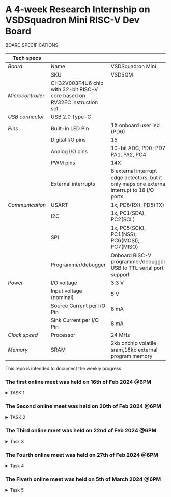 # A 4-week Research Internship on VSDSquadron Mini RISC-V Dev Board

BOARD SPECIFICATIONS:

| Tech specs   |   |    |
|------------|------------|------------|
| *Board* | Name     | VSDSquadron Mini    |
|      | SKU    | VSDSQM    |
| *Microcontroller*    | CH32V003F4U6 chip with 32-bit RISC-V core based on RV32EC instruction set    |     |
| *USB connector* | USB 2.0 Type-C    |     |
| *Pins*     | Built-in LED Pin     | 1X onboard user led (PD6)     |
|      | Digital I/O pins     | 15     |
|      | Analog I/O pins     | 10-bit ADC, PD0-PD7, PA1, PA2, PC4     |
|      | PWM pins     | 14X     |
|      | External interrupts     | 	8 external interrupt edge detectors, but it only maps one external interrupt to 18 I/O ports     |
| *Communication*     | USART     | 	1x, PD6(RX), PD5(TX)     |
|      | I2C     | 1x, PC1(SDA), PC2(SCL)    |
|      | SPI     | 1x, PC5(SCK), PC1(NSS), PC6(MOSI), PC7(MISO)     |
|      | Programmer/debugger     | Onboard RISC-V programmer/debugger, USB to TTL serial port support     |
| *Power*     | I/O voltage     | 3.3 V    |
|      | Input voltage (nominal)     | 5 V    |
|      | Source Current per I/O Pin    | 8 mA     |
|      | Sink Current per I/O Pin     | 8 mA     |
| *Clock speed*     | Processor    | 24 MHz     |
| *Memory*     | SRAM     | 2kb onchip volatile sram,16kb external program memory     |
   

This repo is intended to document the weekly progress.

### The first online meet was held on 16th of Feb 2024 @6PM

<details>
    <summary> TASK 1 </summary>
 
1) install Yosys 

2) install iverilog 

3) install gtkwave

### CLONING RISC-V GNU TOOLCHAIN

# To install git 
sudo apt install git-all   

 make sure to install the dependencies
![git all](https://github.com/shreya0345/VSD/assets/160561583/b260dc73-66f2-4271-9cf8-749a851be015)



### INSTALLING YOSYS, IVERILOG & GTKWAVE.

### 1.YOSYS


git clone https://github.com/YosysHQ/yosys.git
![git clone](https://github.com/shreya0345/VSD/assets/160561583/73f9621b-9be7-45b8-a446-46295d7f4e50)
cd yosys 


sudo apt install make

sudo apt-get install build-essential clang bison flex \libreadline-dev gawk tcl-dev libffi-dev git \ graphviz xdot pkg-config python3 libboost-system-dev\libboost-python-dev libboost-filesystem-dev zlib1g-dev

make config-gcc
![WhatsApp Image 2024-02-20 at 3 35 05 PM (1)](https://github.com/shreya0345/VSD/assets/160561583/74a6046c-346a-4743-a34b-a9ccdf2d6dbe)
make 

sudo make install

![sudo install](https://github.com/shreya0345/VSD/assets/160561583/596086f3-00d2-42cd-801e-463f19fe8ed6)



### 2.iVerilog
installing iVerilog

sudo apt update

sudo apt-get install iverilog
![iverilog](https://github.com/shreya0345/VSD/assets/160561583/e6f86a3e-b0b8-4abd-ba11-d7e5d0dbba2f)

### 3.GTkWave
installing GTkWave

 sudo apt-get install gtkwave 
![gtkwave](https://github.com/shreya0345/VSD/assets/160561583/3cdcd47f-f931-4aec-842a-8e4e800bf091)

</details>

### The Second online meet was held on 20th of Feb 2024 @6PM
<details>
   <summary> TASK 2 </summary>

   ### Block diagram
   
   ![WhatsApp Image 2024-02-22 at 8 45 52 AM](https://github.com/shreya0345/VSD/assets/160561583/2a4928cd-46ec-4c75-973e-c93d21326c65)
   
### Waveform

![WhatsApp Image 2024-02-22 at 9 53 38 AM](https://github.com/shreya0345/VSD/assets/160561583/6dc56fd8-c4c6-4605-854f-ae44d005bdaf)

</details>


### The Third online meet was held on 22nd of Feb 2024 @6PM

<details>
   <summary> Task 3 </summary>
   
![WhatsApp Image 2024-02-27 at 1 28 53 PM ](https://github.com/shreya0345/VSD/assets/160561583/b16dab4d-e6be-44af-baaa-2860399fb538)

![WhatsApp Image 2024-02-27 at 1 29 11 PM ](https://github.com/shreya0345/VSD/assets/160561583/01996acc-d5c8-46a0-98e4-e494277f6ddb)

![WhatsApp Image 2024-02-27 at 1 29 23 PM ](https://github.com/shreya0345/VSD/assets/160561583/26ae9f7a-63d0-4434-bb29-1253de524dbb)

![WhatsApp Image 2024-02-27 at 1 29 30 PM ](https://github.com/shreya0345/VSD/assets/160561583/bb352469-16a0-4fda-bd90-4dc523c2fee7)

![WhatsApp Image 2024-02-27 at 1 33 04 PM](https://github.com/shreya0345/VSD/assets/160561583/091d3196-7a6f-4a2c-a251-d117b8e071cd)

</details>

### The Fourth online meet was held on 27th of Feb 2024 @6PM

<details>
   <summary> Task 4 </summary>
   
![Screenshot from 2024-02-29 12-13-06](https://github.com/shreya0345/VSD/assets/160561583/f6d7d0dc-42b2-44b9-a001-dac9735ce472)

![Screenshot from 2024-02-29 12-13-47](https://github.com/shreya0345/VSD/assets/160561583/a6502342-4534-46bd-969a-8fd0bcf0cecb)

![Screenshot from 2024-02-29 12-14-30](https://github.com/shreya0345/VSD/assets/160561583/a3f2400c-fa19-4779-9bcb-9a50034ea667)

![Screenshot from 2024-02-29 12-14-41](https://github.com/shreya0345/VSD/assets/160561583/a6137641-57b2-4bf5-966c-39611438f522)

![Screenshot from 2024-02-29 12-15-06](https://github.com/shreya0345/VSD/assets/160561583/9eb7c38d-6c07-4ec3-bd72-911ef333ffe6)

![Screenshot from 2024-02-29 12-07-03](https://github.com/shreya0345/VSD/assets/160561583/3cfb3a7a-e5cb-456c-a1ad-186517180efe)

![Screenshot from 2024-02-29 12-08-21](https://github.com/shreya0345/VSD/assets/160561583/3a2302c3-0768-4808-b34c-444cd97247bc)

![Screenshot from 2024-02-29 12-08-32](https://github.com/shreya0345/VSD/assets/160561583/b1a144e1-de8d-46a6-8684-38d6b3963675)

![Screenshot from 2024-02-29 12-08-53](https://github.com/shreya0345/VSD/assets/160561583/de5fb40f-4af1-49ce-8e8a-9c47e68277ef)

![Screenshot from 2024-02-29 12-11-02](https://github.com/shreya0345/VSD/assets/160561583/d02acdcf-4128-4fd8-b3d2-3316345e10b9)

![Screenshot from 2024-02-29 12-11-10](https://github.com/shreya0345/VSD/assets/160561583/ace34c9a-3ceb-4fb4-a2b3-3c3c2cc51ecd)
![WhatsApp Image 2024-03-05 at 4 33 15 PM (1)](https://github.com/shreya0345/VSD/assets/160561583/c7e53d08-6fd6-4f01-9725-0fa223e0eac3)

![WhatsApp Image 2024-03-05 at 4 33 15 PM](https://github.com/shreya0345/VSD/assets/160561583/79f028af-b0c5-42fe-8021-6824809686e1)
5abfe29a)



</details>

### The Fiveth online meet was held on 5th of March 2024 @6PM


<details>
   <summary> Task 5 </summary>
   
   ![WhatsApp Image 2024-03-05 at 5 07 30 PM (1)](https://github.com/shreya0345/VSD/assets/160561583/91df8090-9b6f-4bc5-8cf8-827f9795c09c)
![WhatsApp Image 2024-03-05 at 5 07 30 PM](https://github.com/shreya0345/VSD/assets/160561583/2610111d-9f59-4749-859d-797ed47f6956)
![WhatsApp Image 2024-03-05 at 5 07 29 PM (3)](https://github.com/shreya0345/VSD/assets/160561583/57e4f9dd-d14f-43c3-b842-e63510b5c90c)
![WhatsApp Image 2024-03-05 at 5 07 29 PM (2)](https://github.com/shreya0345/VSD/assets/160561583/5cb104de-d29f-4297-802d-4fbe55e9c18e)
![WhatsApp Image 2024-03-05 at 5 07 29 PM (1)](https://github.com/shreya0345/VSD/assets/160561583/9f8cd112-c2ee-4fef-8bfb-412722242e05)
![WhatsApp Image 2024-03-05 at 5 07 29 PM](https://github.com/shreya0345/VSD/assets/160561583/a3677509-2f7f-4fec-8a84-5bd7e5bb97a1)
![WhatsApp Image 2024-03-05 at 5 07 28 PM (4)](https://github.com/shreya0345/VSD/assets/160561583/378cecd9-c511-4938-bc14-16a79a9de6f3)
![WhatsApp Image 2024-03-05 at 5 07 28 PM (3)](https://github.com/shreya0345/VSD/assets/160561583/5852ce12-aa5b-4997-a877-7f0ef147c173)
![WhatsApp Image 2024-03-05 at 5 07 28 PM (2)](https://github.com/shreya0345/VSD/assets/160561583/91eb18b5-01ed-4d23-ac83-87768d9ff306)
![WhatsApp Image 2024-03-05 at 5 07 28 PM (1)](https://github.com/shreya0345/VSD/assets/160561583/4b74957e-cb07-40a6-9918-434039f48ffd)
![WhatsApp Image 2024-03-05 at 5 07 28 PM](https://github.com/shreya0345/VSD/assets/160561583/6e336816-8d84-4c25-8f7b-5164f63adc47)
![WhatsApp Image 2024-03-05 at 5 07 27 PM (6)](https://github.com/shreya0345/VSD/assets/160561583/4d2f96eb-8c76-4129-a00e-50f6af4198dd)
![WhatsApp Image 2024-03-05 at 5 07 27 PM (5)](https://github.com/shreya0345/VSD/assets/160561583/1bcd86a0-cfaa-4505-bfa8-6403d869b93c)
![WhatsApp Image 2024-03-05 at 5 07 27 PM (3)](https://github.com/shreya0345/VSD/assets/160561583/c7059a98-3c7f-49ce-ba95-8c918d4f3746)
44c00e3f0502)
![WhatsApp Image 2024-03-05 at 5 07 27 PM (4)](https://github.com/shreya0345/VSD/assets/160561583/671d9f5c-e1b8-4b76-8579-d613fdceeb73)
![WhatsApp Image 2024-03-05 at 5 07 27 PM (2)](https://github.com/shreya0345/VSD/assets/160561583/e6542389-a9ea-46cd-bfee-f5e28dc550b4)

b92)
![WhatsApp Image 2024-03-05 at 5 07 27 PM (1)](https://github.com/shreya0345/VSD/assets/160561583/2e59cda1-9955-4d27-b038-4faa79bea73e)

![WhatsApp Image 2024-03-05 at 5 07 27 PM](https://github.com/shreya0345/VSD/assets/160561583/b948f2fb-a3ef-4665-8c1b-9c5bdda5efec)


</details>








   
